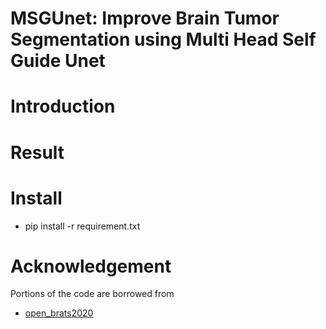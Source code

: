 # MSGUnet: Improve Brain Tumor Segmentation using Multi Head Self Guide Unet
# Introduction
# Result
# Install
 - pip install -r requirement.txt
# Acknowledgement
Portions of the code are borrowed from
 - [open_brats2020](https://github.com/lescientifik/open_brats2020.git)